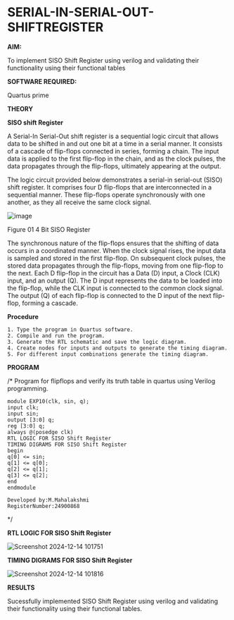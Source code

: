 # SERIAL-IN-SERIAL-OUT-SHIFTREGISTER

**AIM:**

To implement  SISO Shift Register using verilog and validating their functionality using their functional tables

**SOFTWARE REQUIRED:**

Quartus prime

**THEORY**

**SISO shift Register**

A Serial-In Serial-Out shift register is a sequential logic circuit that allows data to be shifted in and out one bit at a time in a serial manner. It consists of a cascade of flip-flops connected in series, forming a chain. The input data is applied to the first flip-flop in the chain, and as the clock pulses, the data propagates through the flip-flops, ultimately appearing at the output.

The logic circuit provided below demonstrates a serial-in serial-out (SISO) shift register. It comprises four D flip-flops that are interconnected in a sequential manner. These flip-flops operate synchronously with one another, as they all receive the same clock signal.

![image](https://github.com/naavaneetha/SERIAL-IN-SERIAL-OUT-SHIFTREGISTER/assets/154305477/e81c4072-37f9-46c6-8145-566764b74c3a)

Figure 01 4 Bit SISO Register

The synchronous nature of the flip-flops ensures that the shifting of data occurs in a coordinated manner. When the clock signal rises, the input data is sampled and stored in the first flip-flop. On subsequent clock pulses, the stored data propagates through the flip-flops, moving from one flip-flop to the next.
Each D flip-flop in the circuit has a Data (D) input, a Clock (CLK) input, and an output (Q). The D input represents the data to be loaded into the flip-flop, while the CLK input is connected to the common clock signal. The output (Q) of each flip-flop is connected to the D input of the next flip-flop, forming a cascade.

**Procedure**
```
1. Type the program in Quartus software.
2. Compile and run the program.
3. Generate the RTL schematic and save the logic diagram.
4. Create nodes for inputs and outputs to generate the timing diagram.
5. For different input combinations generate the timing diagram.
```

**PROGRAM**

/* Program for flipflops and verify its truth table in quartus using Verilog programming.
```
module EXP10(clk, sin, q);
input clk;
input sin;
output [3:0] q;
reg [3:0] q;
always @(posedge clk)
RTL LOGIC FOR SISO Shift Register
TIMING DIGRAMS FOR SISO Shift Register
begin
q[0] <= sin;
q[1] <= q[0];
q[2] <= q[1];
q[3] <= q[2];
end
endmodule
```
```
Developed by:M.Mahalakshmi
RegisterNumber:24900868
```
*/

**RTL LOGIC FOR SISO Shift Register**

![Screenshot 2024-12-14 101751](https://github.com/user-attachments/assets/630d9d17-3726-46ac-8da6-4410a0a3500b)


**TIMING DIGRAMS FOR SISO Shift Register**

![Screenshot 2024-12-14 101816](https://github.com/user-attachments/assets/eeccf8c5-ccfc-4bd5-87fa-2397f74f4c17)


**RESULTS**

Sucessfully implemented SISO Shift Register using verilog and validating their functionality using their functional tables.
